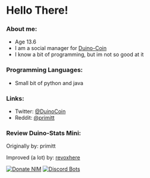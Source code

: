 # Hello There!


### About me:
- Age 13.6
- I am a social manager for [Duino-Coin](https://duinocoin.com)
- I know a bit of programming, but im not so good at it

### Programming Languages:
- Small bit of python and java

### Links:
- Twitter: <a href="https://twitter.com/DuinoCoin" target="_blank">@DuinoCoin</a>
- Reddit: <a href="https://reddit.com/u/primitt" target="_blank">@primitt</a>


### Review Duino-Stats Mini:
Originally by: primitt






Improved (a lot) by: [revoxhere](https://github.com/revoxhere)









[![Donate NIM](https://www.nimiq.com/accept-donations/img/donationBtnImg/light-blue-small.svg)](https://wallet.nimiq.com/nimiq:NQ88Q9ME470X8KY8HXQGJ96N6FHR8G0BEDMH)
[![Discord Bots](https://top.gg/api/widget/876506340112076801.svg)](https://top.gg/bot/876506340112076801)
